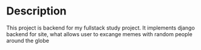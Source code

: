 # Description

This project is backend for my fullstack study project. It implements django backend for site, what allows user to excange memes with random people around the globe
